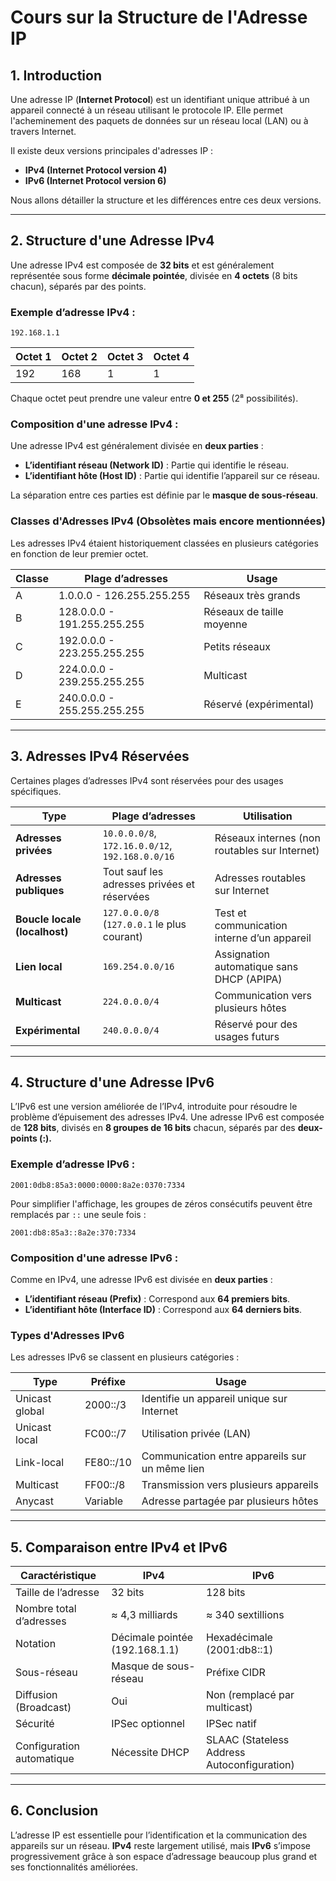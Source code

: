 # Cours sur la Structure de l'Adresse IP

## 1. Introduction
Une adresse IP (**Internet Protocol**) est un identifiant unique attribué à un appareil connecté à un réseau utilisant le protocole IP. Elle permet l'acheminement des paquets de données sur un réseau local (LAN) ou à travers Internet.

Il existe deux versions principales d'adresses IP :
- **IPv4 (Internet Protocol version 4)**
- **IPv6 (Internet Protocol version 6)**

Nous allons détailler la structure et les différences entre ces deux versions.

---

## 2. Structure d'une Adresse IPv4

Une adresse IPv4 est composée de **32 bits** et est généralement représentée sous forme **décimale pointée**, divisée en **4 octets** (8 bits chacun), séparés par des points.

### **Exemple d’adresse IPv4 :**
```
192.168.1.1
```

| **Octet 1** | **Octet 2** | **Octet 3** | **Octet 4** |
|------------|------------|------------|------------|
| 192        | 168        | 1          | 1          |

Chaque octet peut prendre une valeur entre **0 et 255** (2⁸ possibilités).

### **Composition d'une adresse IPv4 :**
Une adresse IPv4 est généralement divisée en **deux parties** :
- **L’identifiant réseau (Network ID)** : Partie qui identifie le réseau.
- **L’identifiant hôte (Host ID)** : Partie qui identifie l’appareil sur ce réseau.

La séparation entre ces parties est définie par le **masque de sous-réseau**.

### **Classes d'Adresses IPv4** (Obsolètes mais encore mentionnées)
Les adresses IPv4 étaient historiquement classées en plusieurs catégories en fonction de leur premier octet.

| **Classe** | **Plage d’adresses** | **Usage** |
|-----------|--------------------|-----------|
| A | 1.0.0.0 - 126.255.255.255 | Réseaux très grands |
| B | 128.0.0.0 - 191.255.255.255 | Réseaux de taille moyenne |
| C | 192.0.0.0 - 223.255.255.255 | Petits réseaux |
| D | 224.0.0.0 - 239.255.255.255 | Multicast |
| E | 240.0.0.0 - 255.255.255.255 | Réservé (expérimental) |

---

## 3. Adresses IPv4 Réservées
Certaines plages d’adresses IPv4 sont réservées pour des usages spécifiques.

| **Type** | **Plage d’adresses** | **Utilisation** |
|---------|--------------------|----------------|
| **Adresses privées** | `10.0.0.0/8`, `172.16.0.0/12`, `192.168.0.0/16` | Réseaux internes (non routables sur Internet) |
| **Adresses publiques** | Tout sauf les adresses privées et réservées | Adresses routables sur Internet |
| **Boucle locale (localhost)** | `127.0.0.0/8` (`127.0.0.1` le plus courant) | Test et communication interne d’un appareil |
| **Lien local** | `169.254.0.0/16` | Assignation automatique sans DHCP (APIPA) |
| **Multicast** | `224.0.0.0/4` | Communication vers plusieurs hôtes |
| **Expérimental** | `240.0.0.0/4` | Réservé pour des usages futurs |

---

## 4. Structure d'une Adresse IPv6

L’IPv6 est une version améliorée de l’IPv4, introduite pour résoudre le problème d’épuisement des adresses IPv4. Une adresse IPv6 est composée de **128 bits**, divisés en **8 groupes de 16 bits** chacun, séparés par des **deux-points (:).**

### **Exemple d’adresse IPv6 :**
```
2001:0db8:85a3:0000:0000:8a2e:0370:7334
```

Pour simplifier l'affichage, les groupes de zéros consécutifs peuvent être remplacés par `::` une seule fois :
```
2001:db8:85a3::8a2e:370:7334
```

### **Composition d'une adresse IPv6 :**
Comme en IPv4, une adresse IPv6 est divisée en **deux parties** :
- **L’identifiant réseau (Prefix)** : Correspond aux **64 premiers bits**.
- **L’identifiant hôte (Interface ID)** : Correspond aux **64 derniers bits**.

### **Types d'Adresses IPv6**
Les adresses IPv6 se classent en plusieurs catégories :

| **Type** | **Préfixe** | **Usage** |
|---------|------------|-----------|
| Unicast global | 2000::/3 | Identifie un appareil unique sur Internet |
| Unicast local | FC00::/7 | Utilisation privée (LAN) |
| Link-local | FE80::/10 | Communication entre appareils sur un même lien |
| Multicast | FF00::/8 | Transmission vers plusieurs appareils |
| Anycast | Variable | Adresse partagée par plusieurs hôtes |

---

## 5. Comparaison entre IPv4 et IPv6

| **Caractéristique** | **IPv4** | **IPv6** |
|--------------------|---------|---------|
| Taille de l’adresse | 32 bits | 128 bits |
| Nombre total d’adresses | ≈ 4,3 milliards | ≈ 340 sextillions |
| Notation | Décimale pointée (192.168.1.1) | Hexadécimale (2001:db8::1) |
| Sous-réseau | Masque de sous-réseau | Préfixe CIDR |
| Diffusion (Broadcast) | Oui | Non (remplacé par multicast) |
| Sécurité | IPSec optionnel | IPSec natif |
| Configuration automatique | Nécessite DHCP | SLAAC (Stateless Address Autoconfiguration) |

---

## 6. Conclusion
L’adresse IP est essentielle pour l’identification et la communication des appareils sur un réseau. **IPv4** reste largement utilisé, mais **IPv6** s’impose progressivement grâce à son espace d’adressage beaucoup plus grand et ses fonctionnalités améliorées.


